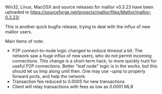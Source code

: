 Win32, Linux, MacOSX and source releases for mallior v0.3.23 have been uploaded to
https://sourceforge.net/projects/mallior/files/Mallior/mallior-0.3.23/

This is another quick bugfix release, trying to deal with the influx of new mallior users.

Main items of note:

* P2P connect-to-node logic changed to reduce timeout a bit.  The network saw a huge influx of new users, who do not permit incoming connections.  This change is a short-term hack, to more quickly hunt for useful P2P connections.  Better "leaf node" logic is in the works, but this should let us limp along until then.  One may use -upnp to properly forward ports, and help the network.
* Transaction fee reduced to 0.0005 for new transactions
* Client will relay transactions with fees as low as 0.0001 MLR
